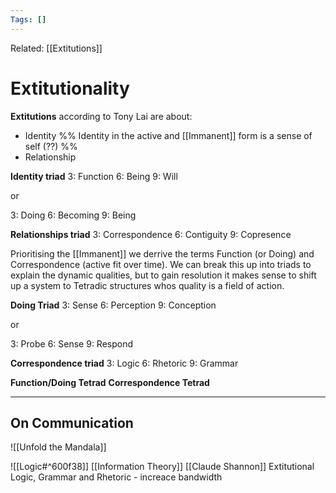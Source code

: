 ```yaml
---
Tags: []
---
```

Related: [[Extitutions]]
# Extitutionality

**Extitutions** according to Tony Lai are about:
- Identity %% Identity in the active and [[Immanent]] form is a sense of self (??) %%
- Relationship 

**Identity triad**
3: Function
6: Being
9: Will

or

3: Doing
6: Becoming
9: Being

**Relationships triad**
3: Correspondence
6: Contiguity
9: Copresence

Prioritising the [[Immanent]] we derrive the terms Function (or Doing) and Correspondence (active fit over time). We can break this up into triads to explain the dynamic qualities, but to gain resolution it makes sense to shift up a system to Tetradic structures whos quality is a field of action.

**Doing Triad**
3: Sense
6: Perception
9: Conception

or

3: Probe
6: Sense
9: Respond

**Correspondence triad**
3: Logic
6: Rhetoric
9: Grammar

**Function/Doing Tetrad**
**Correspondence Tetrad**


---

## On Communication
![[Unfold the Mandala]]

![[Logic#^600f38]] 
[[Information Theory]] [[Claude Shannon]]
Extitutional Logic, Grammar and Rhetoric - increace bandwidth 